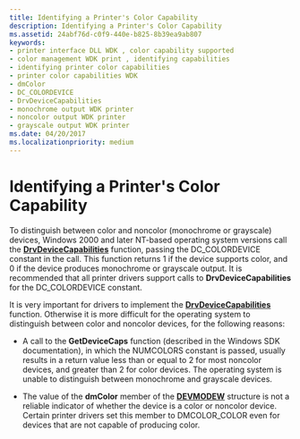 ```yaml
---
title: Identifying a Printer's Color Capability
description: Identifying a Printer's Color Capability
ms.assetid: 24abf76d-c0f9-440e-b825-8b39ea9ab807
keywords:
- printer interface DLL WDK , color capability supported
- color management WDK print , identifying capabilities
- identifying printer color capabilities
- printer color capabilities WDK
- dmColor
- DC_COLORDEVICE
- DrvDeviceCapabilities
- monochrome output WDK printer
- noncolor output WDK printer
- grayscale output WDK printer
ms.date: 04/20/2017
ms.localizationpriority: medium
---
```


# Identifying a Printer's Color Capability





To distinguish between color and noncolor (monochrome or grayscale) devices, Windows 2000 and later NT-based operating system versions call the [**DrvDeviceCapabilities**](https://docs.microsoft.com/windows-hardware/drivers/ddi/content/winddiui/nf-winddiui-drvdevicecapabilities) function, passing the DC\_COLORDEVICE constant in the call. This function returns 1 if the device supports color, and 0 if the device produces monochrome or grayscale output. It is recommended that all printer drivers support calls to **DrvDeviceCapabilities** for the DC\_COLORDEVICE constant.

It is very important for drivers to implement the [**DrvDeviceCapabilities**](https://docs.microsoft.com/windows-hardware/drivers/ddi/content/winddiui/nf-winddiui-drvdevicecapabilities) function. Otherwise it is more difficult for the operating system to distinguish between color and noncolor devices, for the following reasons:

-   A call to the **GetDeviceCaps** function (described in the Windows SDK documentation), in which the NUMCOLORS constant is passed, usually results in a return value less than or equal to 2 for most noncolor devices, and greater than 2 for color devices. The operating system is unable to distinguish between monochrome and grayscale devices.

-   The value of the **dmColor** member of the [**DEVMODEW**](https://docs.microsoft.com/windows/desktop/api/wingdi/ns-wingdi-_devicemodew) structure is not a reliable indicator of whether the device is a color or noncolor device. Certain printer drivers set this member to DMCOLOR\_COLOR even for devices that are not capable of producing color.

 

 




